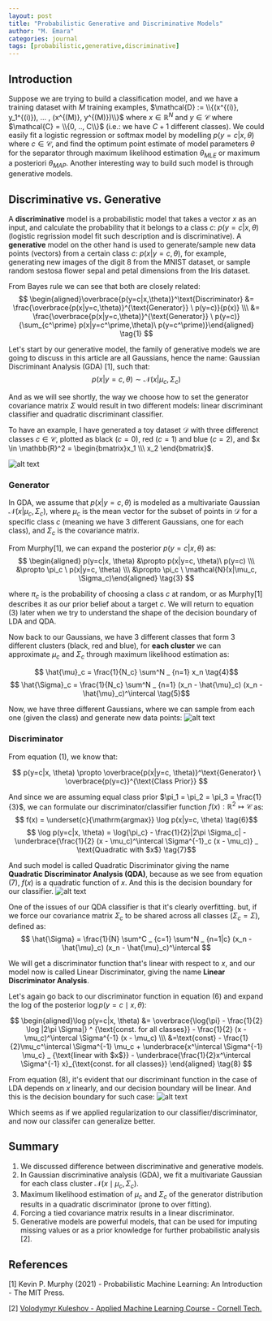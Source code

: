 ```yaml
---
layout: post
title: "Probabilistic Generative and Discriminative Models"
author: "M. Emara"
categories: journal
tags: [probabilistic,generative,discriminative]
---
```


## Introduction
Suppose we are trying to build a classification model, and we have a training dataset with $M$ training examples, $\mathcal{D} := \\{(x^{(i)}, y_1^{(i)}), ... , (x^{(M)}, y^{(M)})\\}$ where $x \in \mathbb{R}^N$ and $y \in \mathcal{C}$ where $\mathcal{C} = \\{0, .., C\\}$ (i.e.: we have $C + 1$ different classes). We could easily fit a logistic regression or softmax model by modelling $p(y=c|x,\theta)$ where $c \in \mathcal{C}$, and find the optimum point estimate of model parameters $\theta$ for the separator through maximum likelihood estimation $\theta_{MLE}$ or maximum a posteriori $\theta_{MAP}$. Another interesting way to build such model is through generative models.

## Discriminative vs. Generative
A **discriminative** model is a probabilistic model that takes a vector $x$ as an input, and calculate the probability that it belongs to a class $c$: $p(y=c|x,\theta)$ (logistic regrission model fit such description and is discriminative). A **generative** model on the other hand is used to generate/sample new data points (vectors) from a certain class $c$: $p(x|y=c,\theta)$, for example, generating new images of the digit 8 from the MNIST dataset, or sample random sestosa flower sepal and petal dimensions from the Iris dataset.

From Bayes rule we can see that both are closely related:
$$
\begin{aligned}\overbrace{p(y=c|x,\theta)}^\text{Discriminator} &= \frac{\overbrace{p(x|y=c,\theta)}^{\text{Generator}} \ p(y=c)}{p(x)} \\\ &= \frac{\overbrace{p(x|y=c,\theta)}^{\text{Generator}} \ p(y=c)}{\sum_{c^\prime} p(x|y=c^\prime,\theta)\ p(y=c^\prime)}\end{aligned} \tag{1}
$$


Let's start by our generative model, the family of generative models we are going to discuss in this article are all Gaussians, hence the name: Gaussian Discriminant Analysis (GDA) [1], such that: 
$$
p(x|y=c, \theta) \sim \mathcal{N}(x|\mu_c, \Sigma_c) \tag{2}
$$


And as we will see shortly, the way we choose how to set the generator covariance matrix $\Sigma$ would result in two different models: linear discriminant classifier and quadratic discriminant classifier.

To have an example, I have generated a toy dataset $\mathcal{D}$ with three differenct classes $c \in \mathcal{C}$, plotted as black $(c=0)$, red $(c=1)$ and blue $(c=2)$, and $x \in \mathbb{R}^2 = \begin{bmatrix}x_1 \\\ x_2 \end{bmatrix}$.

![alt text](/assets/img/data_scatter_plot.png)

### Generator
In GDA, we assume that $p(x|y=c, \theta)$ is modeled as a multivariate Gaussian $\mathcal{N}(x|\mu_c, \Sigma_c)$, where $\mu_c$ is the mean vector for the subset of points in $\mathcal{D}$ for a specific class $c$ (meaning we have 3 different Gaussians, one for each class), and $\Sigma_c$ is the covariance matrix.


From Murphy[1], we can expand the posterior $p(y=c|x,\theta)$ as:
$$
\begin{aligned} p(y=c|x, \theta)  &\propto p(x|y=c, \theta)\ p(y=c) \\\ &\propto \pi_c \ p(x|y=c, \theta)  \\\ &\propto \pi_c \ \mathcal{N}(x|\mu_c, \Sigma_c)\end{aligned} \tag{3}
$$


where $\pi_c$ is the probability of choosing a class $c$ at random, or as Murphy[1] describes it as our prior belief about a target $c$. We will return to equation (3) later when we try to understand the shape of the decision boundary of LDA and QDA.

Now back to our Gaussians, we have 3 different classes that form 3 different clusters (black, red and blue), for **each cluster** we can approximate $\mu_c$ and $\Sigma_c$ through maximum likelihood estimation as:

$$ \hat{\mu}_c = \frac{1}{N_c} \sum^N _ {n=1} x_n  \tag{4}$$ 
$$ \hat{\Sigma}_c = \frac{1}{N_c} \sum^N _ {n=1} (x_n - \hat{\mu}_c) (x_n - \hat{\mu}_c)^\intercal \tag{5}$$

Now, we have three different Gaussians, where we can sample from each one (given the class) and generate new data points:
![alt text](/assets/img/mle_covariance_contours.png)

### Discriminator
From equation (1), we know that:

$$ p(y=c|x, \theta) \propto \overbrace{p(x|y=c, \theta)}^\text{Generator} \ \overbrace{p(y=c)}^{\text{Class Prior}} $$

And since we are assuming equal class prior $\pi_1 = \pi_2 = \pi_3 = \frac{1}{3}$, we can formulate our discriminator/classifier function $f(x): \mathbb{R}^2 \mapsto \mathcal{C}$ as:
$$ f(x) =  \underset{c}{\mathrm{argmax}} \log p(x|y=c, \theta) \tag{6}$$
$$ \log p(y=c|x, \theta) = \log{\pi_c} - \frac{1}{2}|2\pi \Sigma_c| - \underbrace{\frac{1}{2} (x - \mu_c)^\intercal \Sigma^{-1}_c (x - \mu_c)} _ \text{Quadratic with $x$} \tag{7}$$


And such model is called Quadratic Discriminator giving the name **Quadratic Discriminator Analysis (QDA)**, because as we see from equation (7), $f(x)$ is a quadratic function of $x$. 
And this is the decision boundary for our classifier.
![alt text](/assets/img/qda_decision_boundaries.png)

One of the issues of our QDA classifier is that it's clearly overfitting. but, if we force our covariance matrix $\Sigma_c$ to be shared across all classes $(\Sigma_c = \Sigma)$, defined as:
$$ 
\hat{\Sigma} = \frac{1}{N} \sum^C _ {c=1} \sum^N _ {n=1|c} (x_n - \hat{\mu}_c) (x_n - \hat{\mu}_c)^\intercal 
$$

We will get a discriminator function that's linear with respect to $x$, and our model now is called Linear Discriminator, giving the name **Linear Discriminator Analysis**. 


Let's again go back to our discriminator function in equation (6) and expand the log of the posterior $\log p(y=c \mid x, \theta)$:

$$ 
\begin{aligned}\log p(y=c|x, \theta) &= \overbrace{\log{\pi} - \frac{1}{2} \log |2\pi \Sigma|} ^ {\text{const. for all classes}} - \frac{1}{2} (x - \mu_c)^\intercal \Sigma^{-1} (x - \mu_c) \\\ &=\text{const} - \frac{1}{2}\mu_c^\intercal \Sigma^{-1} \mu_c + \underbrace{x^\intercal \Sigma^{-1} \mu_c} _ {\text{linear with $x$}} - \underbrace{\frac{1}{2}x^\intercal \Sigma^{-1} x}_{\text{const. for all classes}} \end{aligned}  \tag{8}
$$


From equation (8), it's evident that our discriminant function in the case of LDA depends on $x$ linearly, and our decision boundary will be linear. And this is the decision boundary for such case:
![alt text](/assets/img/lda_decision_boundaries.png)

Which seems as if we applied regularization to our classifier/discriminator, and now our classifer can generalize better.

## Summary
1. We discussed difference between discriminative and generative models. 
2. In Gaussian discriminative analysis (GDA), we fit a multivariate Gaussian for each class cluster $\mathcal{N}(x \mid \mu_c, \Sigma_c)$.
3. Maximum likelihood estimation of $\mu_c$ and $\Sigma_c$ of the generator distribution results in a quadratic discriminator (prone to over fitting).
4. Forcing a tied covariance matrix results in a linear discriminator.
5. Generative models are powerful models, that can be used for imputing missing values or as a prior knowledge for further probabilistic analysis [2].

## References
<a id="1">[1]</a> Kevin P. Murphy (2021) - Probabilistic Machine Learning: An Introduction - The MIT Press.

<a id="1">[2]</a> [Volodymyr Kuleshov - Applied Machine Learning Course - Cornell Tech.](https://www.youtube.com/playlist?list=PL2UML_KCiC0UlY7iCQDSiGDMovaupqc83)
